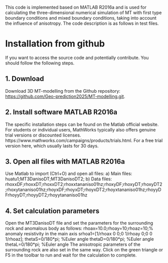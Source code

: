 This code is implemented based on MATLAB R2016a and is used for calculating the three-dimensional numerical simulation of MT with first type boundary conditions and mixed boundary conditions, taking into account the influence of anisotropy.
The code description is as follows in test files.


<h1>Installation from github</h1>

If you want to access the source code and potentially contribute. You should follow the following steps.
<h2>1. Download</h2>

Download 3D MT-modelling from the Github repository: https://github.com/Geo-prediction2025/MT-modelling.git.

<h2>2. Install software MATLAB R2016a </h2>
The specific installation steps can be found on the Matlab official website. For students or individual users, MathWorks typically also offers genuine trial versions or discounted licenses. https://www.mathworks.com/campaigns/products/trials.html. For a free trial version here, which usually lasts for 30 days.

<h2>3. Open all files with MATLAB R2016a </h2>
Use Matlab to import (Ctrl+O) and open all files:
a) Main files:
huatu1;MT3DanisoDT;MT3DanisoDT2; 
b) Data files:
rhoxxDF;rhoxxDT;rhoxxDT2;rhoxxtananiso01hz;rhoxyDF;rhoxyDT;rhoxyDT2;rhoxytananiso01hz;rhoyxDF;rhoyxDT;rhoyxDT2;rhoyxtananiso01hz;rhoyyDFrhoyyDT;rhoyyDT2;rhoyytananiso01hz

<h2>4. Set calculation parameters </h2>
Open the MT3DanisoDT file and set the parameters for the surrounding rock and anomalous body as follows:
rhoax=10.0;rhoay=10;rhoaz=10;%  anomaly resistivity in the main axis
srhoa1=[1/rhoax 0 0;0 1/rhoay 0;0 0 1/rhoaz];
thetaS=0/180*pi;  %Euler angle
thetaD=0/180*pi;  %Euler angle
thetaL=0/180*pi;  %Euler angle
The anisotropic parameters of the surrounding rock are also set in the same way.
Click on the green triangle or F5 in the toolbar to run and wait for the calculation to complete.
